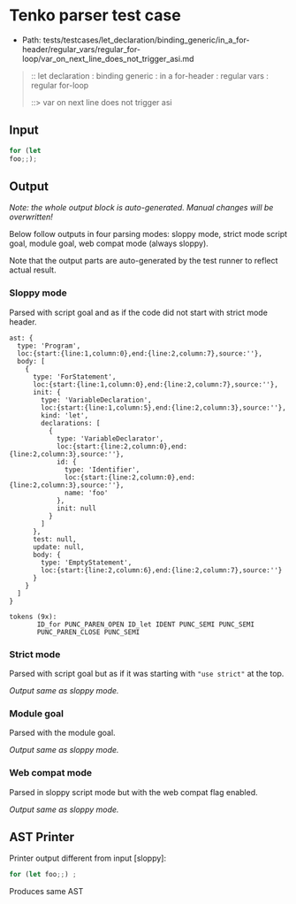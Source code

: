 # Tenko parser test case

- Path: tests/testcases/let_declaration/binding_generic/in_a_for-header/regular_vars/regular_for-loop/var_on_next_line_does_not_trigger_asi.md

> :: let declaration : binding generic : in a for-header : regular vars : regular for-loop
>
> ::> var on next line does not trigger asi

## Input

`````js
for (let
foo;;);
`````

## Output

_Note: the whole output block is auto-generated. Manual changes will be overwritten!_

Below follow outputs in four parsing modes: sloppy mode, strict mode script goal, module goal, web compat mode (always sloppy).

Note that the output parts are auto-generated by the test runner to reflect actual result.

### Sloppy mode

Parsed with script goal and as if the code did not start with strict mode header.

`````
ast: {
  type: 'Program',
  loc:{start:{line:1,column:0},end:{line:2,column:7},source:''},
  body: [
    {
      type: 'ForStatement',
      loc:{start:{line:1,column:0},end:{line:2,column:7},source:''},
      init: {
        type: 'VariableDeclaration',
        loc:{start:{line:1,column:5},end:{line:2,column:3},source:''},
        kind: 'let',
        declarations: [
          {
            type: 'VariableDeclarator',
            loc:{start:{line:2,column:0},end:{line:2,column:3},source:''},
            id: {
              type: 'Identifier',
              loc:{start:{line:2,column:0},end:{line:2,column:3},source:''},
              name: 'foo'
            },
            init: null
          }
        ]
      },
      test: null,
      update: null,
      body: {
        type: 'EmptyStatement',
        loc:{start:{line:2,column:6},end:{line:2,column:7},source:''}
      }
    }
  ]
}

tokens (9x):
       ID_for PUNC_PAREN_OPEN ID_let IDENT PUNC_SEMI PUNC_SEMI
       PUNC_PAREN_CLOSE PUNC_SEMI
`````

### Strict mode

Parsed with script goal but as if it was starting with `"use strict"` at the top.

_Output same as sloppy mode._

### Module goal

Parsed with the module goal.

_Output same as sloppy mode._

### Web compat mode

Parsed in sloppy script mode but with the web compat flag enabled.

_Output same as sloppy mode._

## AST Printer

Printer output different from input [sloppy]:

````js
for (let foo;;) ;
````

Produces same AST
